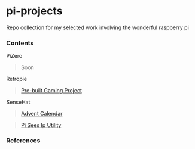 # pi-projects

Repo collection for my selected work involving the wonderful raspberry pi

### Contents

PiZero
> Soon

Retropie

> [Pre-built Gaming Project](https://github.com/knightman/pi-projects/blob/master/retropie/retropie.md)

SenseHat
> [Advent Calendar](https://github.com/knightman/pi-projects/blob/master/sensehat/advent-cal/advent-cal.md)

> [Pi Sees Ip Utility](https://github.com/knightman/pi-projects/blob/master/sensehat/piseesip/piseesip.md)

### References
